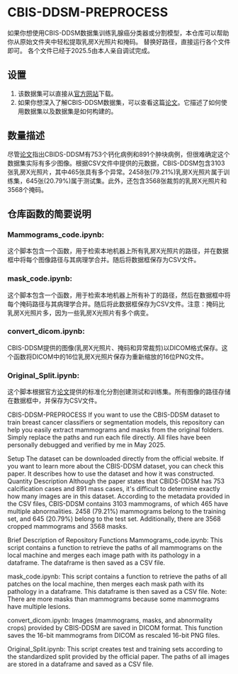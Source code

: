 # CBIS-DDSM-PREPROCESS
如果你想使用CBIS-DDSM数据集训练乳腺癌分类器或分割模型，本仓库可以帮助你从原始文件夹中轻松提取乳房X光照片和掩码。
替换好路径，直接运行各个文件即可。
各个文件已经于2025.5由本人亲自调试完成。

## 设置
1. 该数据集可以直接从[官方网站](https://wiki.cancerimagingarchive.net/pages/viewpage.action?pageId=22516629)下载。
2. 如果你想深入了解CBIS-DDSM数据集，可以查看这篇[论文](https://www.nature.com/articles/sdata2017177)。它描述了如何使用数据集以及数据集是如何构建的。

## 数量描述
尽管[论文](https://www.nature.com/articles/sdata2017177)指出CBIDS-DDSM有753个钙化病例和891个肿块病例，但很难确定这个数据集实际有多少图像。根据CSV文件中提供的元数据，CBIS-DDSM包含3103张乳房X光照片，其中465张具有多个异常。2458张(79.21%)乳房X光照片属于训练集，645张(20.79%)属于测试集。此外，还包含3568张裁剪的乳房X光照片和3568个掩码。

## 仓库函数的简要说明
### Mammograms_code.ipynb:
这个脚本包含一个函数，用于检索本地机器上所有乳房X光照片的路径，并在数据框中将每个图像路径与其病理学合并。随后将数据框保存为CSV文件。

### mask_code.ipynb:
这个脚本包含一个函数，用于检索本地机器上所有补丁的路径，然后在数据框中将每个掩码路径与其病理学合并。随后将此数据框保存为CSV文件。注意：掩码比乳房X光照片多，因为一些乳房X光照片有多个病变。

### convert_dicom.ipynb:
CBIS-DDSM提供的图像(乳房X光照片、掩码和异常裁剪)以DICOM格式保存。这个函数将DICOM中的16位乳房X光照片保存为重新缩放的16位PNG文件。

### Original_Split.ipynb:
这个脚本根据官方[论文](https://www.nature.com/articles/sdata2017177)提供的标准化分割创建测试和训练集。所有图像的路径存储在数据框中，并保存为CSV文件。


CBIS-DDSM-PREPROCESS
If you want to use the CBIS-DDSM dataset to train breast cancer classifiers or segmentation models, this repository can help you easily extract mammograms and masks from the original folders. Simply replace the paths and run each file directly. All files have been personally debugged and verified by me in May 2025.

Setup
The dataset can be downloaded directly from the official website.
If you want to learn more about the CBIS-DDSM dataset, you can check this paper. It describes how to use the dataset and how it was constructed.
Quantity Description
Although the paper states that CBIDS-DDSM has 753 calcification cases and 891 mass cases, it's difficult to determine exactly how many images are in this dataset. According to the metadata provided in the CSV files, CBIS-DDSM contains 3103 mammograms, of which 465 have multiple abnormalities. 2458 (79.21%) mammograms belong to the training set, and 645 (20.79%) belong to the test set. Additionally, there are 3568 cropped mammograms and 3568 masks.

Brief Description of Repository Functions
Mammograms_code.ipynb:
This script contains a function to retrieve the paths of all mammograms on the local machine and merges each image path with its pathology in a dataframe. The dataframe is then saved as a CSV file.

mask_code.ipynb:
This script contains a function to retrieve the paths of all patches on the local machine, then merges each mask path with its pathology in a dataframe. This dataframe is then saved as a CSV file. Note: There are more masks than mammograms because some mammograms have multiple lesions.

convert_dicom.ipynb:
Images (mammograms, masks, and abnormality crops) provided by CBIS-DDSM are saved in DICOM format. This function saves the 16-bit mammograms from DICOM as rescaled 16-bit PNG files.

Original_Split.ipynb:
This script creates test and training sets according to the standardized split provided by the official paper. The paths of all images are stored in a dataframe and saved as a CSV file.